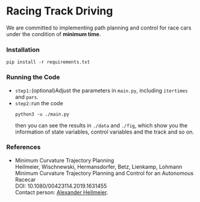 # Racing Track Driving
We are committed to implementing path planning and control for race cars under the condition of **minimum time**.

### Installation

```shell
pip install -r requirements.txt
```

### Running the Code

* `step1:`(optional)Adjust the parameters in `main.py`, including `itertimes` and `pars`.
* `step2:`run the code
    ```shell
    python3 -u ./main.py
    ```
    then you can see the results in `./data` and `./fig`,  which show you the information of state variables, control variables and the track and so on.

### References
* Minimum Curvature Trajectory Planning\
Heilmeier, Wischnewski, Hermansdorfer, Betz, Lienkamp, Lohmann\
Minimum Curvature Trajectory Planning and Control for an Autonomous Racecar\
DOI: 10.1080/00423114.2019.1631455\
Contact person: [Alexander Heilmeier](mailto:alexander.heilmeier@tum.de).

